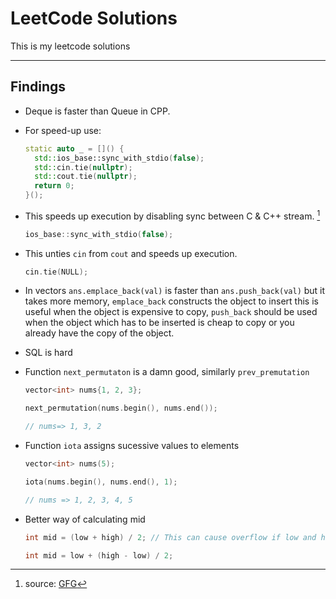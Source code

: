 # LeetCode Solutions

This is my leetcode solutions

---

## Findings

- Deque is faster than Queue in CPP.

- For speed-up use:

  ```cpp
  static auto _ = []() {
    std::ios_base::sync_with_stdio(false);
    std::cin.tie(nullptr);
    std::cout.tie(nullptr);
    return 0;
  }();

  ```

- This speeds up execution by disabling sync between C & C++ stream. [^1]

  ```cpp
  ios_base::sync_with_stdio(false);
  ```

- This unties `cin` from `cout` and speeds up execution.

  ```cpp
  cin.tie(NULL);
  ```

- In vectors `ans.emplace_back(val)` is faster than `ans.push_back(val)` but it takes more memory, `emplace_back` constructs the object to insert this is useful when the object is expensive to copy, `push_back` should be used when the object which has to be inserted is cheap to copy or you already have the copy of the object.

- SQL is hard

- Function `next_permutaton` is a damn good, similarly `prev_premutation`

  ```cpp
  vector<int> nums{1, 2, 3};

  next_permutation(nums.begin(), nums.end());

  // nums=> 1, 3, 2
  ```

- Function `iota` assigns sucessive values to elements

  ```cpp
  vector<int> nums(5);

  iota(nums.begin(), nums.end(), 1);

  // nums => 1, 2, 3, 4, 5
  ```

- Better way of calculating mid

  ```cpp
  int mid = (low + high) / 2; // This can cause overflow if low and high are INT_MAX

  int mid = low + (high - low) / 2;
  
  ```

[^1]: source: [GFG](https://www.geeksforgeeks.org/fast-io-for-competitive-programming/)
